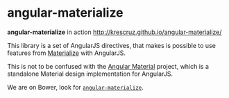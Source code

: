 angular-materialize
===================

**angular-materialize** in action http://krescruz.github.io/angular-materialize/

This library is a set of AngularJS directives, that makes is possible to use features from [Materialize](http://materializecss.com/) with AngularJS. 

This is not to be confused with the [Angular Material](https://material.angularjs.org/) project, which is a standalone Material design implementation for AngularJS. 

We are on Bower, look for [`angular-materialize`](http://bower.io/search/?q=angular-materialize). 

